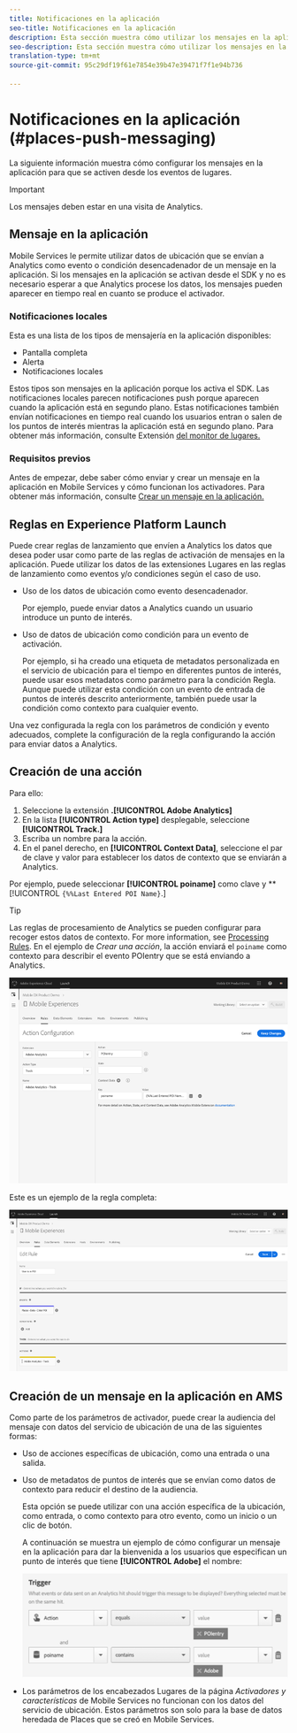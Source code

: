 ```yaml
---
title: Notificaciones en la aplicación
seo-title: Notificaciones en la aplicación
description: Esta sección muestra cómo utilizar los mensajes en la aplicación en lugares.
seo-description: Esta sección muestra cómo utilizar los mensajes en la aplicación en lugares.
translation-type: tm+mt
source-git-commit: 95c29df19f61e7854e39b47e39471f7f1e94b736

---
```



# Notificaciones en la aplicación (#places-push-messaging)

La siguiente información muestra cómo configurar los mensajes en la aplicación para que se activen desde los eventos de lugares.

>[!IMPORTANT]
>
>Los mensajes deben estar en una visita de Analytics.

## Mensaje en la aplicación

Mobile Services le permite utilizar datos de ubicación que se envían a Analytics como evento o condición desencadenador de un mensaje en la aplicación. Si los mensajes en la aplicación se activan desde el SDK y no es necesario esperar a que Analytics procese los datos, los mensajes pueden aparecer en tiempo real en cuanto se produce el activador.

### Notificaciones locales

Esta es una lista de los tipos de mensajería en la aplicación disponibles:

* Pantalla completa
* Alerta
* Notificaciones locales

Estos tipos son mensajes en la aplicación porque los activa el SDK. Las notificaciones locales parecen notificaciones push porque aparecen cuando la aplicación está en segundo plano. Estas notificaciones también envían notificaciones en tiempo real cuando los usuarios entran o salen de los puntos de interés mientras la aplicación está en segundo plano. Para obtener más información, consulte Extensión [del monitor de lugares.](/help/places-ext-aep-sdks/places-monitor-extension/places-monitor-extension.md)

### Requisitos previos

Antes de empezar, debe saber cómo enviar y crear un mensaje en la aplicación en Mobile Services y cómo funcionan los activadores. Para obtener más información, consulte [Crear un mensaje en la aplicación.](https://docs.adobe.com/content/help/en/mobile-services/using/messaging-ug/inapp-messages/t-in-app-message.html)

## Reglas en Experience Platform Launch

Puede crear reglas de lanzamiento que envíen a Analytics los datos que desea poder usar como parte de las reglas de activación de mensajes en la aplicación. Puede utilizar los datos de las extensiones Lugares en las reglas de lanzamiento como eventos y/o condiciones según el caso de uso.

* Uso de los datos de ubicación como evento desencadenador.

   Por ejemplo, puede enviar datos a Analytics cuando un usuario introduce un punto de interés.

* Uso de datos de ubicación como condición para un evento de activación.

   Por ejemplo, si ha creado una etiqueta de metadatos personalizada en el servicio de ubicación para el tiempo en diferentes puntos de interés, puede usar esos metadatos como parámetro para la condición Regla. Aunque puede utilizar esta condición con un evento de entrada de puntos de interés descrito anteriormente, también puede usar la condición como contexto para cualquier evento.

Una vez configurada la regla con los parámetros de condición y evento adecuados, complete la configuración de la regla configurando la acción para enviar datos a Analytics.

## Creación de una acción

Para ello:

1. Seleccione la extensión **.[!UICONTROL Adobe Analytics]**
1. En la lista **[!UICONTROL Action type]** desplegable, seleccione **[!UICONTROL Track.]**
1. Escriba un nombre para la acción.
1. En el panel derecho, en **[!UICONTROL Context Data]**, seleccione el par de clave y valor para establecer los datos de contexto que se enviarán a Analytics.

Por ejemplo, puede seleccionar **[!UICONTROL poiname]** como clave y **[!UICONTROL `{%%Last Entered POI Name}`.]

>[!TIP]
>
>Las reglas de procesamiento de Analytics se pueden configurar para recoger estos datos de contexto. For more information, see [Processing Rules](https://docs.adobe.com/content/help/en/analytics/implementation/analytics-basics/ref-processing-rules.html). En el ejemplo de *Crear una acción*, la acción enviará el `poiname` como contexto para describir el evento POIentry que se está enviando a Analytics.

![creación de una acción](/help/assets/configure-action.png)

Este es un ejemplo de la regla completa:

![regla completada](/help/assets/create-a-rule.png)

## Creación de un mensaje en la aplicación en AMS

Como parte de los parámetros de activador, puede crear la audiencia del mensaje con datos del servicio de ubicación de una de las siguientes formas:

* Uso de acciones específicas de ubicación, como una entrada o una salida.
* Uso de metadatos de puntos de interés que se envían como datos de contexto para reducir el destino de la audiencia.

   Esta opción se puede utilizar con una acción específica de la ubicación, como entrada, o como contexto para otro evento, como un inicio o un clic de botón.

   A continuación se muestra un ejemplo de cómo configurar un mensaje en la aplicación para dar la bienvenida a los usuarios que especifican un punto de interés que tiene **[!UICONTROL Adobe]** el nombre:

   ![parámetros desencadenadores](/help/assets/trigger-parameters.png)

* Los parámetros de los encabezados Lugares de la página *Activadores y características* de Mobile Services no funcionan con los datos del servicio de ubicación. Estos parámetros son solo para la base de datos heredada de Places que se creó en Mobile Services.